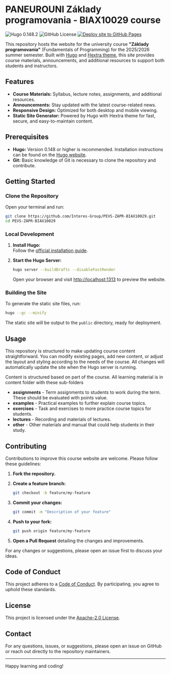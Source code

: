 # PANEUROUNI Základy programovania - BIAX10029 course

![Hugo 0.148.2](https://img.shields.io/badge/Powered%20by%20Hugo-0.148.2-ff4088)
![GitHub License](https://img.shields.io/github/license/interes-group/PEVS-ZAPR-BIAX10029)
[![Deploy site to GitHub Pages](https://github.com/Interes-Group/PEVS-ZAPR-BIAX10029/actions/workflows/gh-pages.yaml/badge.svg)](https://github.com/Interes-Group/PEVS-ZAPR-BIAX10029/actions/workflows/gh-pages.yaml)

This repository hosts the website for the university course **"Základy programovania"** (Fundamentals of Programming)
for the 2025/2026 summer semester. Built with [Hugo](https://gohugo.io/)
and [Hextra theme](https://github.com/imfing/hextra), this site provides course
materials, announcements, and additional resources to support both students and instructors.

## Features

- **Course Materials:** Syllabus, lecture notes, assignments, and additional resources.
- **Announcements:** Stay updated with the latest course-related news.
- **Responsive Design:** Optimized for both desktop and mobile viewing.
- **Static Site Generator:** Powered by Hugo with Hextra theme for fast, secure, and easy-to-maintain content.

## Prerequisites

- **Hugo:** Version 0.148 or higher is recommended.
  Installation instructions can be found on the [Hugo website](https://gohugo.io/getting-started/installing/).
- **Git:** Basic knowledge of Git is necessary to clone the repository and contribute.

## Getting Started

### Clone the Repository

Open your terminal and run:

```bash
git clone https://github.com/Interes-Group/PEVS-ZAPR-BIAX10029.git
cd PEVS-ZAPR-BIAX10029
```

### Local Development

1. **Install Hugo:**  
   Follow the [official installation guide](https://gohugo.io/getting-started/installing/).

2. **Start the Hugo Server:**

   ```bash
   hugo server --buildDrafts --disableFastRender
   ```

   Open your browser and visit [http://localhost:1313](http://localhost:1313) to preview the website.

### Building the Site

To generate the static site files, run:

```bash
hugo --gc --minify
```

The static site will be output to the `public` directory, ready for deployment.

## Usage

This repository is structured to make updating course content straightforward. You can modify existing pages, add new
content, or adjust the layout and styling according to the needs of the course. All changes will automatically update
the site when the Hugo server is running.

Content is structured based on part of the course. All learning material is in content folder with these sub-folders

- **assignments** - Term assignments to students to work during the term. These should be evaluated with points value.
- **examples** - Practical examples to further explain course topics.
- **exercises** - Task and exercises to more practice course topics for students.
- **lectures** - Recording and materials of lectures.
- **other** - Other materials and manual that could help students in their study.

## Contributing

Contributions to improve this course website are welcome. Please follow these guidelines:

1. **Fork the repository.**
2. **Create a feature branch:**

   ```bash
   git checkout -b feature/my-feature
   ```

3. **Commit your changes:**

   ```bash
   git commit -m "Description of your feature"
   ```

4. **Push to your fork:**

   ```bash
   git push origin feature/my-feature
   ```

5. **Open a Pull Request** detailing the changes and improvements.

For any changes or suggestions, please open an issue first to discuss your ideas.

## Code of Conduct

This project adheres to a [Code of Conduct](CODE_OF_CONDUCT.md). By participating, you agree to uphold these standards.

## License

This project is licensed under the [Apache-2.0 License](LICENSE).

## Contact

For any questions, issues, or suggestions, please open an issue on GitHub or reach out directly to the repository
maintainers.

---

Happy learning and coding!
